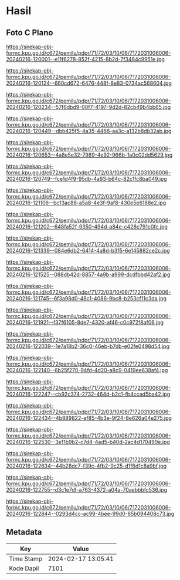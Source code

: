 # Hasil

## Foto C Plano

https://sirekap-obj-formc.kpu.go.id/c672/pemilu/pdpr/71/72/03/10/06/7172031006006-20240216-120001--e11f6278-852f-4215-8b2d-7f3484c9951e.jpg

https://sirekap-obj-formc.kpu.go.id/c672/pemilu/pdpr/71/72/03/10/06/7172031006006-20240216-120124--660cd672-6476-448f-8e83-0734ac568604.jpg

https://sirekap-obj-formc.kpu.go.id/c672/pemilu/pdpr/71/72/03/10/06/7172031006006-20240216-120234--57f6dbd9-00f7-4197-9d2d-82cb49b4bb65.jpg

https://sirekap-obj-formc.kpu.go.id/c672/pemilu/pdpr/71/72/03/10/06/7172031006006-20240216-120449--dbb425f5-4a35-4466-aa3c-a132b8db32ab.jpg

https://sirekap-obj-formc.kpu.go.id/c672/pemilu/pdpr/71/72/03/10/06/7172031006006-20240216-120653--4a8e5e32-7989-4e92-966b-1a0c02dd5629.jpg

https://sirekap-obj-formc.kpu.go.id/c672/pemilu/pdpr/71/72/03/10/06/7172031006006-20240216-120749--fce1d4f9-95db-4a93-b64c-82c1fc8ba049.jpg

https://sirekap-obj-formc.kpu.go.id/c672/pemilu/pdpr/71/72/03/10/06/7172031006006-20240216-121106--bc13ac88-a5a8-4e3f-9af8-430e5e6188e2.jpg

https://sirekap-obj-formc.kpu.go.id/c672/pemilu/pdpr/71/72/03/10/06/7172031006006-20240216-121202--648fa52f-9350-494d-a84e-c428c791c0fc.jpg

https://sirekap-obj-formc.kpu.go.id/c672/pemilu/pdpr/71/72/03/10/06/7172031006006-20240216-121339--084e6db2-6414-4a8d-b315-6e145882ce2c.jpg

https://sirekap-obj-formc.kpu.go.id/c672/pemilu/pdpr/71/72/03/10/06/7172031006006-20240216-121525--088db42d-8857-4a9b-a999-dcdfbbd42af2.jpg

https://sirekap-obj-formc.kpu.go.id/c672/pemilu/pdpr/71/72/03/10/06/7172031006006-20240216-121745--6f3a98d0-48c1-4086-9bc8-b253cf11c3da.jpg

https://sirekap-obj-formc.kpu.go.id/c672/pemilu/pdpr/71/72/03/10/06/7172031006006-20240216-121921--f37f6105-8de7-4320-af46-c0c972f8af06.jpg

https://sirekap-obj-formc.kpu.go.id/c672/pemilu/pdpr/71/72/03/10/06/7172031006006-20240216-122039--1e7a18b2-36c0-46eb-b7db-e02fe0498d54.jpg

https://sirekap-obj-formc.kpu.go.id/c672/pemilu/pdpr/71/72/03/10/06/7172031006006-20240216-122140--6b25f270-94fd-4d20-a8c9-0419ee638af4.jpg

https://sirekap-obj-formc.kpu.go.id/c672/pemilu/pdpr/71/72/03/10/06/7172031006006-20240216-122247--cb92c374-2732-464d-b2c1-fb4ccad5ba42.jpg

https://sirekap-obj-formc.kpu.go.id/c672/pemilu/pdpr/71/72/03/10/06/7172031006006-20240216-122434--4b889822-ef85-4b3e-9f24-8e626a04e275.jpg

https://sirekap-obj-formc.kpu.go.id/c672/pemilu/pdpr/71/72/03/10/06/7172031006006-20240216-122530--3e11b9b2-c7d4-4ad5-b40d-2ac4d170490e.jpg

https://sirekap-obj-formc.kpu.go.id/c672/pemilu/pdpr/71/72/03/10/06/7172031006006-20240216-122634--44b28dc7-f39c-4fb2-9c25-d1f6d1c8a9bf.jpg

https://sirekap-obj-formc.kpu.go.id/c672/pemilu/pdpr/71/72/03/10/06/7172031006006-20240216-122755--d3c1e7df-a763-4372-a04a-70aebbbfc536.jpg

https://sirekap-obj-formc.kpu.go.id/c672/pemilu/pdpr/71/72/03/10/06/7172031006006-20240216-122844--0293d4cc-ac99-4bee-99d0-65b094408c73.jpg


## Metadata

| Key        | Value               |
| ---------- | ------------------- |
| Time Stamp | 2024-02-17 13:05:41 |
| Kode Dapil | 7101                |



